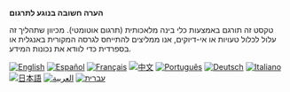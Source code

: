 **הערה חשובה בנוגע לתרגום**

טקסט זה תורגם באמצעות כלי בינה מלאכותית (תרגום אוטומטי). מכיוון שתהליך זה עלול לכלול טעויות או אי-דיוקים, אנו ממליצים להתייחס לגרסה המקורית באנגלית או בספרדית כדי לוודא את נכונות המידע.


[![English](https://img.shields.io/badge/lang-English-blue)](docs/README.en.md)
[![Español](https://img.shields.io/badge/lang-Español-purple)](docs/README.es.md)
[![Français](https://img.shields.io/badge/lang-Français-yellow)](docs/README.fr.md)
[![中文](https://img.shields.io/badge/lang-中文-red)](docs/README.zh.md)
[![Português](https://img.shields.io/badge/lang-Português-brightgreen)](docs/README.pt.md)
[![Deutsch](https://img.shields.io/badge/lang-Deutsch-blueviolet)](docs/README.de.md)
[![Italiano](https://img.shields.io/badge/lang-Italiano-orange)](docs/README.it.md)
[![日本語](https://img.shields.io/badge/lang-日本語-yellowgreen)](docs/README.jp.md)
[![العربية](https://img.shields.io/badge/lang-العربية-lightgrey)](docs/README.ar.md)
[![עברית](https://img.shields.io/badge/lang-עברית-teal)](docs/README.he.md)